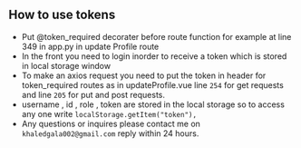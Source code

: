 ## How to use tokens
- Put @token_required decorater before route function for example at line 349 in app.py in update Profile route 
- In the front you need to login inorder to receive a token which is stored in local storage window
- To make an axios request you need to put the token in header for token_required routes as in updateProfile.vue line `254` for get requests and line `205` for put and post requests. 
- username , id , role , token are stored in the local storage so to access any one write `localStorage.getItem("token"),`
- Any questions or inquires please contact me on `khaledgala002@gmail.com` reply within 24 hours.